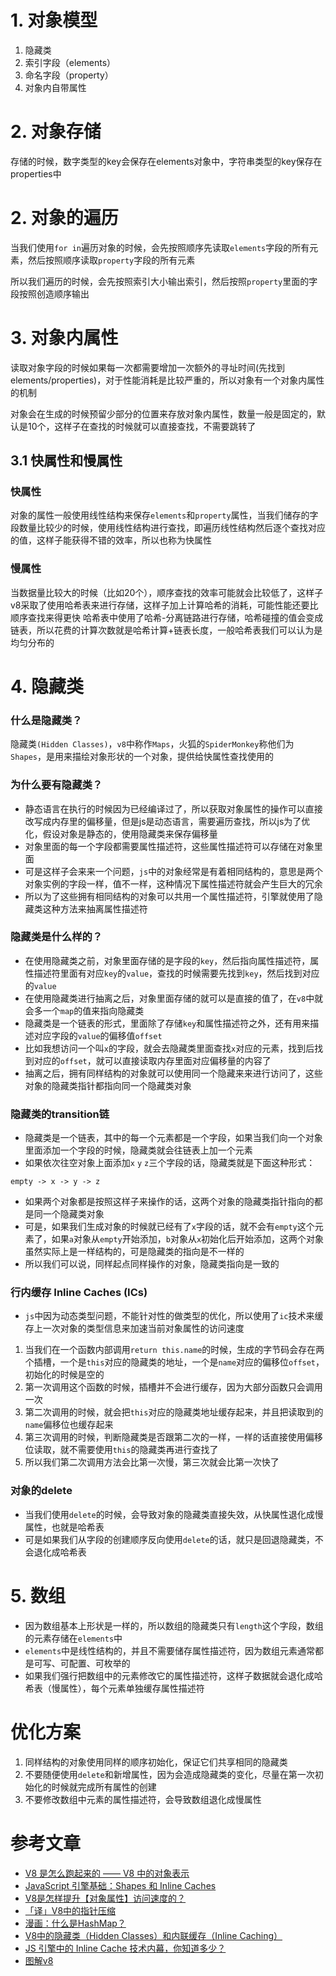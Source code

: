 # 1. 对象模型
1. 隐藏类
2. 索引字段（elements）
3. 命名字段（property）
4. 对象内自带属性
# 2. 对象存储
存储的时候，数字类型的key会保存在elements对象中，字符串类型的key保存在properties中

# 2. 对象的遍历
当我们使用`for in`遍历对象的时候，会先按照顺序先读取`elements`字段的所有元素，然后按照顺序读取`property`字段的所有元素

所以我们遍历的时候，会先按照索引大小输出索引，然后按照`property`里面的字段按照创造顺序输出

# 3. 对象内属性
读取对象字段的时候如果每一次都需要增加一次额外的寻址时间(先找到elements/properties)，对于性能消耗是比较严重的，所以对象有一个对象内属性的机制

对象会在生成的时候预留少部分的位置来存放对象内属性，数量一般是固定的，默认是10个，这样子在查找的时候就可以直接查找，不需要跳转了

## 3.1 快属性和慢属性
### 快属性
对象的属性一般使用线性结构来保存`elements`和`property`属性，当我们储存的字段数量比较少的时候，使用线性结构进行查找，即遍历线性结构然后逐个查找对应的值，这样子能获得不错的效率，所以也称为快属性
### 慢属性
当数据量比较大的时候（比如20个），顺序查找的效率可能就会比较低了，这样子v8采取了使用哈希表来进行存储，这样子加上计算哈希的消耗，可能性能还要比顺序查找来得更快
哈希表中使用了哈希-分离链路进行存储，哈希碰撞的值会变成链表，所以花费的计算次数就是哈希计算+链表长度，一般哈希表我们可以认为是均匀分布的

# 4. 隐藏类
### 什么是隐藏类？
隐藏类`(Hidden Classes)`，`v8`中称作`Maps`，火狐的`SpiderMonkey`称他们为`Shapes`，是用来描绘对象形状的一个对象，提供给快属性查找使用的
### 为什么要有隐藏类？
- 静态语言在执行的时候因为已经编译过了，所以获取对象属性的操作可以直接改写成内存里的偏移量，但是js是动态语言，需要遍历查找，所以js为了优化，假设对象是静态的，使用隐藏类来保存偏移量
- 对象里面的每一个字段都需要属性描述符，这些属性描述符可以存储在对象里面
- 可是这样子会来来一个问题，`js`中的对象经常是有着相同结构的，意思是两个对象实例的字段一样，值不一样，这种情况下属性描述符就会产生巨大的冗余
- 所以为了这些拥有相同结构的对象可以共用一个属性描述符，引擎就使用了隐藏类这种方法来抽离属性描述符
### 隐藏类是什么样的？
- 在使用隐藏类之前，对象里面存储的是字段的`key`，然后指向属性描述符，属性描述符里面有对应`key`的`value`，查找的时候需要先找到`key`，然后找到对应的`value`
- 在使用隐藏类进行抽离之后，对象里面存储的就可以是直接的值了，在`v8`中就会多一个`map`的值来指向隐藏类
- 隐藏类是一个链表的形式，里面除了存储`key`和属性描述符之外，还有用来描述对应字段的`value`的偏移值`offset`
- 比如我想访问一个叫`x`的字段，就会去隐藏类里面查找`x`对应的元素，找到后找到对应的`offset`，就可以直接读取内存里面对应偏移量的内容了
- 抽离之后，拥有同样结构的对象就可以使用同一个隐藏来来进行访问了，这些对象的隐藏类指针都指向同一个隐藏类对象
### 隐藏类的transition链
- 隐藏类是一个链表，其中的每一个元素都是一个字段，如果当我们向一个对象里面添加一个字段的时候，隐藏类就会往链表上加一个元素
- 如果依次往空对象上面添加`x` `y` `z`三个字段的话，隐藏类就是下面这种形式：
```
empty -> x -> y -> z
```
- 如果两个对象都是按照这样子来操作的话，这两个对象的隐藏类指针指向的都是同一个隐藏类对象
- 可是，如果我们生成对象的时候就已经有了`x`字段的话，就不会有`empty`这个元素了，如果`a`对象从`empty`开始添加，`b`对象从`x`初始化后开始添加，这两个对象虽然实际上是一样结构的，可是隐藏类的指向是不一样的
- 所以我们可以说，同样起点同样操作的对象，隐藏类指向是一致的

### 行内缓存 Inline Caches (ICs)
- `js`中因为动态类型问题，不能针对性的做类型的优化，所以使用了`ic`技术来缓存上一次对象的类型信息来加速当前对象属性的访问速度
1. 当我们在一个函数内部调用`return this.name`的时候，生成的字节码会存在两个插槽，一个是`this`对应的隐藏类的地址，一个是`name`对应的偏移位`offset`，初始化的时候是空的
2. 第一次调用这个函数的时候，插槽并不会进行缓存，因为大部分函数只会调用一次
3. 第二次调用的时候，就会把`this`对应的隐藏类地址缓存起来，并且把读取到的`name`偏移位也缓存起来
4. 第三次调用的时候，判断隐藏类是否跟第二次的一样，一样的话直接使用偏移位读取，就不需要使用`this`的隐藏类再进行查找了
5. 所以我们第二次调用方法会比第一次慢，第三次就会比第一次快了

### 对象的delete
- 当我们使用`delete`的时候，会导致对象的隐藏类直接失效，从快属性退化成慢属性，也就是哈希表
- 可是如果我们从字段的创建顺序反向使用`delete`的话，就只是回退隐藏类，不会退化成哈希表

# 5. 数组
- 因为数组基本上形状是一样的，所以数组的隐藏类只有`length`这个字段，数组的元素存储在`elements`中
- `elements`中是线性结构的，并且不需要储存属性描述符，因为数组元素通常都是可写、可配置、可枚举的
- 如果我们强行把数组中的元素修改它的属性描述符，这样子数据就会退化成哈希表（慢属性），每个元素单独缓存属性描述符

# 优化方案
1. 同样结构的对象使用同样的顺序初始化，保证它们共享相同的隐藏类
2. 不要随便使用`delete`和新增属性，因为会造成隐藏类的变化，尽量在第一次初始化的时候就完成所有属性的创建
3. 不要修改数组中元素的属性描述符，会导致数组退化成慢属性


# 参考文章
- [V8 是怎么跑起来的 —— V8 中的对象表示](https://www.cnblogs.com/chargeworld/p/12236848.html)
- [JavaScript 引擎基础：Shapes 和 Inline Caches](https://zhuanlan.zhihu.com/p/38202123)
- [V8是怎样提升【对象属性】访问速度的？](https://juejin.cn/post/6943420315095531533#heading-9)
- [「译」V8中的指针压缩](https://zhuanlan.zhihu.com/p/139480463)
- [漫画：什么是HashMap？](https://juejin.cn/post/6844903518264885256)
- [V8中的隐藏类（Hidden Classes）和内联缓存（Inline Caching）](https://segmentfault.com/a/1190000039247203)
- [JS 引擎中的 Inline Cache 技术内幕，你知道多少？](https://www.infoq.cn/article/6xoszzpr1884e70slu9k)
- [图解v8](https://time.geekbang.org/column/article/219066)